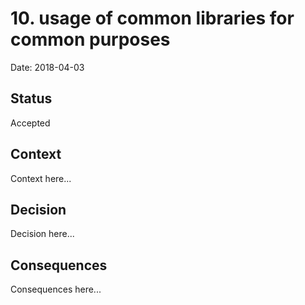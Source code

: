 # 10. usage of common libraries for common purposes

Date: 2018-04-03

## Status

Accepted

## Context

Context here...

## Decision

Decision here...

## Consequences

Consequences here...
